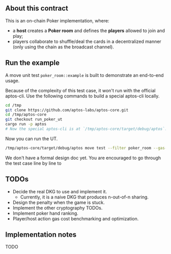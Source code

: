 ## About this contract

This is an on-chain Poker implementation, where:
- a **host** creates a **Poker room** and defines the **players** allowed to join and play;
- players collaborate to shuffle/deal the cards in a decentralized manner (only using the chain as the broadcast channel).

## Run the example

A move unit test `poker_room::example` is built to demonstrate an end-to-end usage.

Because of the complexity of this test case, it won't run with the official aptos-cli.
Use the following commands to build a special aptos-cli locally.
```bash
cd /tmp
git clone https://github.com/aptos-labs/aptos-core.git
cd /tmp/aptos-core
git checkout run_poker_ut
cargo run -p aptos
# Now the special aptos-cli is at `/tmp/aptos-core/target/debug/aptos`.
```

Now you can run the UT.
```bash
/tmp/aptos-core/target/debug/aptos move test --filter poker_room --gas-limit 999999999
```

We don't have a formal design doc yet.
You are encouraged to go through the test case line by line to 

## TODOs
- Decide the real DKG to use and implement it.
  - Currently, it is a naive DKG that produces n-out-of-n sharing.
- Design the penalty when the game is stuck.
- Implement the other cryptography TODOs.
- Implement poker hand ranking.
- Player/host action gas cost benchmarking and optimization.

## Implementation notes
TODO
